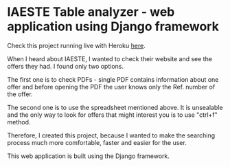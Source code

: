 # IAESTE Table analyzer - web application using Django framework

Check this project running live with Heroku [here](https://iaeste-offers-django-web-appkn.herokuapp.com/iaesteTable/offers/).

When I heard about IAESTE, I wanted to check their website and see the offers they had. I found only two options.

The first one is to check PDFs - single PDF contains information about one offer and before opening the PDF the user knows only the Ref. number of the offer.

The second one is to use the spreadsheet mentioned above. It is unsealable and the only way to look for offers that might interest you is to use "ctrl+f" method.

Therefore, I created this project, because I wanted to make the searching process much more comfortable, faster and easier for the user.

This web application is built using the Django framework. 
